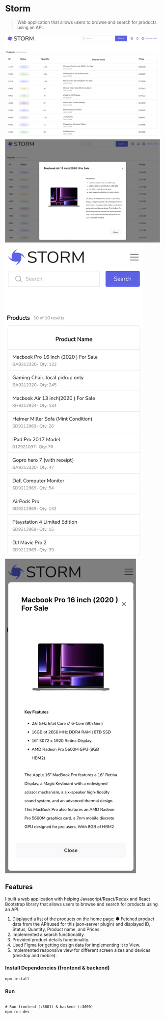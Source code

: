 # Storm

> Web application that allows users to browse and search for products using an API.

<img src="./src/assets/img/full-screen.png">
<img src="./src/assets/img/full-screen-with-modal.png">
<img src="./src/assets/img/small-size.png">
<img src="./src/assets/img/small-size0-with-modal.png">


## Features

I built a web application with helping Javascript/React/Redux and React Bootstrap library that allows users to browse and search for products using an API.
1. Displayed a list of the products on the home page:
   ● Fetched product data from the API(used for this json-server plugin) and displayed ID, Status, Quantity, Product name, and Prices.
2. Implemented a search functionality.
3. Provided product details functionality.
4. Used Figma for getting design data for implementing it to View.
5. Implemented responsive view for different screen sizes and devices (desktop and mobile).

### Install Dependencies (frontend & backend)

```
npm install
```

### Run

```

# Run frontend (:3001) & backend (:3000)
npm run dev
```



